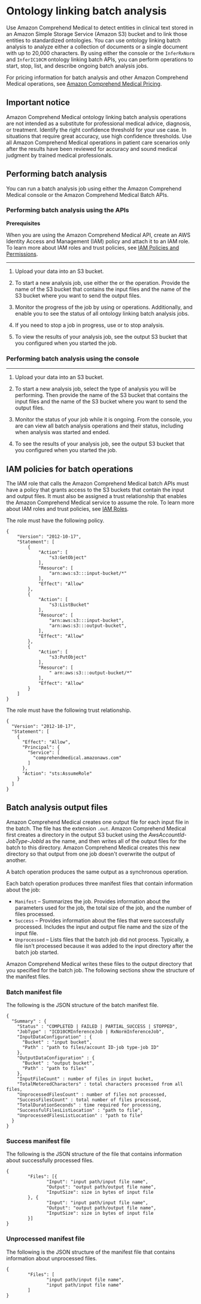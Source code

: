 # Ontology linking batch analysis<a name="ontologies-batchapi"></a>

Use Amazon Comprehend Medical to detect entities in clinical text stored in an Amazon Simple Storage Service \(Amazon S3\) bucket and to link those entities to standardized ontologies\. You can use ontology linking batch analysis to analyze either a collection of documents or a single document with up to 20,000 characters\. By using either the console or the `InferRxNorm` and `InferIC10CM` ontology linking batch APIs, you can perform operations to start, stop, list, and describe ongoing batch analysis jobs\.

 For pricing information for batch analysis and other Amazon Comprehend Medical operations, see [Amazon Comprehend Medical Pricing](https://aws.amazon.com/comprehend/pricing/)\.

## Important notice<a name="important-notice"></a>

Amazon Comprehend Medical ontology linking batch analysis operations are not intended as a substitute for professional medical advice, diagnosis, or treatment\. Identify the right confidence threshold for your use case\. In situations that require great accuracy, use high confidence thresholds\. Use all Amazon Comprehend Medical operations in patient care scenarios only after the results have been reviewed for accuracy and sound medical judgment by trained medical professionals\.

## Performing batch analysis<a name="performing-batch-analysis-ontology-linking"></a>

You can run a batch analysis job using either the Amazon Comprehend Medical console or the Amazon Comprehend Medical Batch APIs\.

### Performing batch analysis using the APIs<a name="batch-api-ontology-linking"></a>

**Prerequisites**

 When you are using the Amazon Comprehend Medical API, create an AWS Identity Access and Management \(IAM\) policy and attach it to an IAM role\. To learn more about IAM roles and trust policies, see [IAM Policies and Permissions](https://docs.aws.amazon.com/IAM/latest/UserGuide/access_policies.html)\. 

****

1. Upload your data into an S3 bucket\.

1. To start a new analysis job, use either the or the operation\. Provide the name of the S3 bucket that contains the input files and the name of the S3 bucket where you want to send the output files\.

1. Monitor the progress of the job by using or operations\. Additionally, and enable you to see the status of all ontology linking batch analysis jobs\.

1. If you need to stop a job in progress, use or to stop analysis\.

1. To view the results of your analysis job, see the output S3 bucket that you configured when you started the job\.

### Performing batch analysis using the console<a name="batch-api-ontology-linking-console"></a>

****

1. Upload your data into an S3 bucket\.

1. To start a new analysis job, select the type of analysis you will be performing\. Then provide the name of the S3 bucket that contains the input files and the name of the S3 bucket where you want to send the output files\.

1. Monitor the status of your job while it is ongoing\. From the console, you are can view all batch analysis operations and their status, including when analysis was started and ended\.

1. To see the results of your analysis job, see the output S3 bucket that you configured when you started the job\. 

## IAM policies for batch operations<a name="batch-iam-ontology-linking"></a>

The IAM role that calls the Amazon Comprehend Medical batch APIs must have a policy that grants access to the S3 buckets that contain the input and output files\. It must also be assigned a trust relationship that enables the Amazon Comprehend Medical service to assume the role\. To learn more about IAM roles and trust policies, see [IAM Roles](https://docs.aws.amazon.com/IAM/latest/UserGuide/id_roles.html)\.

The role must have the following policy\.

```
{
    "Version": "2012-10-17",
    "Statement": [
        {
            "Action": [
                "s3:GetObject"
            ],
            "Resource": [
                "arn:aws:s3:::input-bucket/*"
            ],
            "Effect": "Allow"
        },
        {
            "Action": [
                "s3:ListBucket"
            ],
            "Resource": [
                "arn:aws:s3:::input-bucket",
                "arn:aws:s3:::output-bucket",
            ],
            "Effect": "Allow"
        },
        {
            "Action": [
                "s3:PutObject"
            ],
            "Resource": [
                " arn:aws:s3:::output-bucket/*"
            ],
            "Effect": "Allow"
        }
    ]
}
```

The role must have the following trust relationship\.

```
{
  "Version": "2012-10-17",
  "Statement": [
    {
      "Effect": "Allow",
      "Principal": {
        "Service": [
          "comprehendmedical.amazonaws.com"
        ]
      },
      "Action": "sts:AssumeRole"
    }
  ]
}
```

## Batch analysis output files<a name="batch-ouput-ontology-linking"></a>

Amazon Comprehend Medical creates one output file for each input file in the batch\. The file has the extension `.out`\. Amazon Comprehend Medical first creates a directory in the output S3 bucket using the *AwsAccountId*\-*JobType*\-*JobId* as the name, and then writes all of the output files for the batch to this directory\. Amazon Comprehend Medical creates this new directory so that output from one job doesn't overwrite the output of another\.

A batch operation produces the same output as a synchronous operation\.

Each batch operation produces three manifest files that contain information about the job:
+ `Manifest` – Summarizes the job\. Provides information about the parameters used for the job, the total size of the job, and the number of files processed\.
+ `Success` – Provides information about the files that were successfully processed\. Includes the input and output file name and the size of the input file\.
+ `Unprocessed` – Lists files that the batch job did not process\. Typically, a file isn't processed because it was added to the input directory after the batch job started\.

Amazon Comprehend Medical writes these files to the output directory that you specified for the batch job\. The following sections show the structure of the manifest files\.

### Batch manifest file<a name="batch-manifest-ontology-linking"></a>

The following is the JSON structure of the batch manifest file\.

```
{
  "Summary" : {
    "Status" : "COMPLETED | FAILED | PARTIAL_SUCCESS | STOPPED",
    "JobType" : "ICD10CMInferenceJob | RxNormInferenceJob",
    "InputDataConfiguration" : {
      "Bucket" : "input bucket",
      "Path" : "path to files/account ID-job type-job ID"
    },
    "OutputDataConfiguration" : {
      "Bucket" : "output bucket",
      "Path" : "path to files"
    },
    "InputFileCount" : number of files in input bucket,
    "TotalMeteredCharacters" : total characters processed from all files,
    "UnprocessedFilesCount" : number of files not processed,
    "SuccessFilesCount" : total number of files processed,
    "TotalDurationSeconds" : time required for processing,
    "SuccessfulFilesListLocation" : "path to file",
    "UnprocessedFilesListLocation" : "path to file"
  }
}
```

### Success manifest file<a name="batch-success-ontology-linking"></a>

The following is the JSON structure of the file that contains information about successfully processed files\.

```
{
        "Files": [{
               "Input": "input path/input file name",
               "Output": "output path/output file name",
               "InputSize": size in bytes of input file
        }, {
               "Input": "input path/input file name",
               "Output": "output path/output file name",
               "InputSize": size in bytes of input file
        }]
}
```

### Unprocessed manifest file<a name="batch-unprocessed-ontology-linking"></a>

The following is the JSON structure of the manifest file that contains information about unprocessed files\.

```
{
        "Files": [
               "input path/input file name",
               "input path/input file name"
        ]
}
```